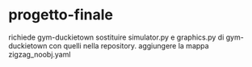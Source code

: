# progetto-finale
richiede gym-duckietown
sostituire simulator.py e graphics.py di gym-duckietown con quelli nella repository.
aggiungere la mappa zigzag_noobj.yaml

